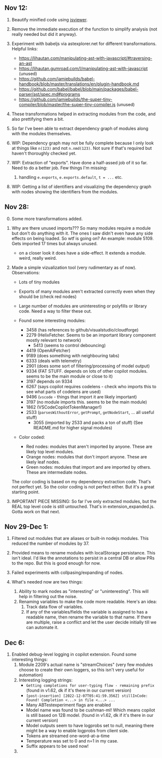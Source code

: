 ## Nov 12:

1. Beautify minified code using [jsviewer](https://codebeautify.org/jsviewer).

2. Remove the immediate execution of the function to simplify analysis (not really needed but did it anyway).

3. Experiment with babeljs via astexplorer.net for different transformations.
   Helpful links:
    - https://lihautan.com/manipulating-ast-with-javascript/#traversing-an-ast
    - https://lihautan.gumroad.com/l/manipulating-ast-with-javascript (unused)
    - https://github.com/jamiebuilds/babel-handbook/blob/master/translations/en/plugin-handbook.md
    - https://github.com/babel/babel/blob/main/packages/babel-parser/ast/spec.md#programs
    - https://github.com/jamiebuilds/the-super-tiny-compiler/blob/master/the-super-tiny-compiler.js (unused)

4. These transformations helped in extracting modules from the code, and also prettifying them a bit.

5. So far I've been able to extract dependency graph of modules along with the modules themselves.

6. WIP: Dependency graph may not be fully complete because I only look at things like `n(123)` and not `n.nmd(123)`. Not sure if that's required but haven't thoroughly checked yet.

7. WIP: Extraction of "exports". Have done a half-assed job of it so far. Need to do a better job. Few things I'm missing:
   1. handling `e.exports`, `e.exports.default`, `t = ...` etc.

8. WIP: Getting a list of identifiers and visualizing the dependency graph with nodes showing the identifiers from the modules.

## Nov 28:

0. Some more transformations added.

1. Why are there unused imports??? So many modules require a module but don't do anything with it. The ones I saw didn't even have any side effects on being loaded. So wtf is going on? An example: module 5109. Gets imported 17 times but always unused.
   - on a closer look it does have a side-effect. It extends a module. weird, really weird.

2. Made a simple vizualization tool (very rudimentary as of now). Observations:
   - Lots of tiny modules
   - Exports of many modules aren't extracted correctly even when they should be (check red nodes)
   - Large number of modules are uninteresting or polyfills or library code. Need a way to filter these out.
   - Found some interesting modules:
     - 3458 (has references to github/visualstudio/cloudforge)
     - 2279 (HelixFetcher. Seems to be an important library component mostly relevant to network)
       - 5413 (seems to control debouncing)
     - 4419 (OpenAIFetcher)
     - 9189 (does something with neighbouring tabs)
     - 6333 (deals with telemetry)
     - 2901 (does some sort of filtering/processing of model output)
     - 9334 (FAT STUFF. depends on lots of other copilot modules. seems to be the main module or close to it)
     - 3197 depends on 9334
     - 6267 (says copilot requires codelens - check who imports this to see what parts of codelens are used)
     - 9496 (`vscode` - things that import it are likely important)
     - 3197 (no module imports this. seems to be the main module)
     - 1862 (VSCodeCopilotTokenManager!)
     - 2533 (`parsesWithoutError`, `getPrompt`, `getNodeStart`, ... all useful stuff)
       - 3055 (imported by 2533 and packs a ton of stuff)
      (See README.md for higher signal modules)

   - Color coded:
     - Red nodes: modules that aren't imported by anyone. These are likely top level modules.
     - Orange nodes: modules that don't import anyone. These are likely leaf nodes.
     - Green nodes: modules that import and are imported by others. These are intermediate nodes.

   The color coding is based on my dependency extraction code. That's not perfect yet. So the color coding is not perfect either. But it's a great starting point.

3. IMPORTANT PIECE MISSING: So far I've only extracted modules, but the REAL top level code is still untouched. That's in extension_expanded.js. Gotta work on that next.

## Nov 29-Dec 1:

1. Filtered out modules that are aliases or built-in nodejs modules. This reduced the number of modules by 37.

2. Provided means to rename modules with localStorage persistance. This isn't ideal. I'd like the annotations to persist in a central DB or allow PRs to the repo. But this is good enough for now.

3. Failed experiments with collpasing/expanding of nodes.

4. What's needed now are two things:
   1. Ability to mark nodes as "interesting" or "uninteresting". This will help in filtering out the noise.
   2. Renaming variables to make the code more readable. Here's an idea:
      1. Track data flow of variables.
      2. If any of the variables/fields the variable is assigned to has a readable name, then rename the variable to that name. If there are multiple, raise a conflict and let the user decide initially till we can automate it.

## Dec 6:

1. Enabled debug-level logging in copilot extension. Found some interesting things:
   1. Module 2209's actual name is "streamChoices" (very few modules choose to create their own loggers, so this isn't very useful for automation)
   2. Interesting logging strings:
      - `Getting completions for user-typing flow - remaining prefix` (found in v1.62, dk if it's there in our current version)
      - `[post-insertion] [2022-12-07T05:41:59.356Z] stillInCode: Found! Completion <...> in file <...> ...`
      - Many ABTestexperiment flags are enabled
      - Model name was found to be cushman-ml! Which means copilot is still based on 12B model. (found in v1.62, dk if it's there in our current version)
      - Model outputs seem to have logprobs set to null, meaning there might be a way to enable logprobs from client side.
      - Tokens are streamed one-word-at-a-time
      - Temperature was set to 0 and n=1 in my case.
      - Suffix appears to be used now!
   3. 